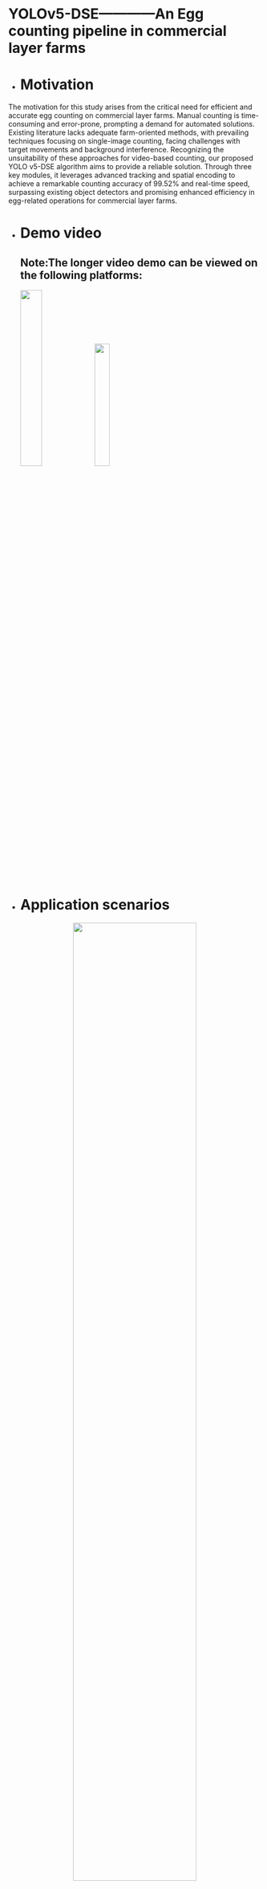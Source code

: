 # YOLOv5-DSE————An Egg counting pipeline in commercial layer farms
- # Motivation
The motivation for this study arises from the critical need for efficient and accurate egg counting on commercial layer farms. Manual counting is time-consuming and error-prone, prompting a demand for automated solutions. Existing literature lacks adequate farm-oriented methods, with prevailing techniques focusing on single-image counting, facing challenges with target movements and background interference. Recognizing the unsuitability of these approaches for video-based counting, our proposed YOLO v5-DSE algorithm aims to provide a reliable solution. Through three key modules, it leverages advanced tracking and spatial encoding to achieve a remarkable counting accuracy of 99.52% and real-time speed, surpassing existing object detectors and promising enhanced efficiency in egg-related operations for commercial layer farms.
- # Demo video
  ## Note:The longer video demo can be viewed on the following platforms:
  <div align="left">
  <a href="https://youtu.be/L9LF_OCCme8?si=So1MYl8jwzU9YFqe"><img src="https://github.com/PuristWu/Egg_counting/assets/90194261/5a3939d0-7d92-46d5-a4e6-c46eaf362d62" width="30%"></a>
  <a href="hhttps://www.bilibili.com/video/BV1Ru411g7VB/"><img src="https://github.com/PuristWu/Egg_counting/assets/90194261/7f375847-32db-42e9-bf01-af9ed9572844" width="25%"></a>
</div>


- # Application scenarios
<div align="center">
  <p>
      <img width="70%" src="https://github.com/PuristWu/Egg_counting/assets/90194261/1376cf93-950f-425c-bba5-c2412e8091a1"><br>
    Fig.1  Schematic diagram of the data acquisition process based on the constructed counting system.
  </p>
  </div>
  

- # Results
<div align="center">
  <p>
      <img width="70%" src="https://github.com/PuristWu/Egg_counting/assets/90194261/c2a278dd-38b1-4a1e-ada6-8d89f4d3e086"><br>
    Fig.2  Comparison with other egg counting methods on the egg counting dataset, and our approach achieves the best overall performance.
  </p>
  </div>
  
- # Acknowledgement
This work was supported by the Key R&D Program of Zhejiang Province (Grant No. 2021C02026), the Fundamental Research Funds for the Central Universities (Grant No. 226202200067) and the China Agriculture Research System (CARS-40).This study has been reviewed by the Laboratory Animal Ethics Committee of Zhejiang University.I would also like to thank Mr. Yang from Jun Yue Layer Farm Dr. Yanan Wang and Jintian Chen for his support and help in the experimental site, system setup and data collection.

- # Notes
Since the software we developed for the counting system is still under application, the data set, the code of the model including the software and hardware design of the counting system we developed will be open-sourced here after licensing.
